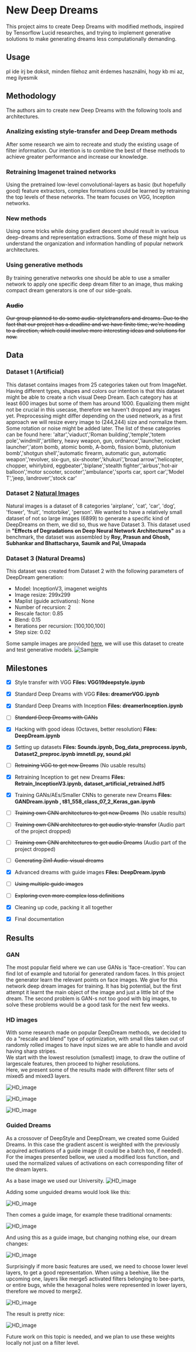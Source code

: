 # New Deep Dreams

This project aims to create Deep Dreams with modified methods, inspired by Tensorflow Lucid researches, and trying to implement generative solutions to make generating dreams less computationally demanding.

## Usage

pl ide írj be doksit, minden filehoz amit érdemes használni, hogy kb mi az, meg ilyesmik

## Methodology

The authors aim to create new Deep Dreams with the following tools and architectures.

### Analizing existing style-transfer and Deep Dream methods

After some research we aim to recreate and study the existing usage of filter information. Our intention is to combine the best
of these methods to achieve greater performance and increase our knowledge.

### Retraining Imagenet trained networks

Using the pretrained low-level convolutional-layers as basic (but hopefully good) feature extractors, complex formations could be
learned by retraining the top levels of these networks. The team focuses on VGG, Inception networks.

### New methods

Using some tricks while doing gradient descent should result in various deep-dreams and representation extractions. Some of these might help us understand the organization and information handling of popular network architectures.

### Using generative methods

By training generative networks one should be able to use a smaller network to apply one specific deep dream filter to an image, thus making compact dream generators is one of our side-goals.

### ~~Audio~~

~~Our group planned to do some audio-styletransfers and dreams. Due to the fact that our project has a deadline and we have finite time, we're heading to a direction, which could involve more interesting ideas and solutions for now.~~

## Data

### Dataset 1 (Artificial)

This dataset contains images from 25 categories taken out from ImageNet. Having different types, shapes and colors our intention is that this dataset might be able to create a rich visual Deep Dream. 
Each category has at least 600 images but some of them has around 1000. Equalizing them might not be crucial in this usecase, therefore we haven't dropped any images yet. Preprocessing might differ depending on the used network, as a first approach we will resize every image to (244,244) size and normalize them. Some rotation or noise might be added later.
The list of these categories can be found here:
'altar','viaduct','Roman building','temple','totem pole','windmill','artillery, heavy weapon, gun, ordnance','launcher, rocket launcher','atom bomb, atomic bomb, A-bomb, fission bomb, plutonium bomb','shotgun shell','automatic firearm, automatic gun, automatic weapon','revolver, six-gun, six-shooter','khukuri','broad arrow','helicopter, chopper, whirlybird, eggbeater','biplane','stealth fighter','airbus','hot-air balloon','motor scooter, scooter','ambulance','sports car, sport car','Model T','jeep, landrover','stock car'

### Dataset 2 [Natural Images](https://www.kaggle.com/prasunroy/natural-images)

Natural images is a dataset of 8 categories 'airplane', 'cat', 'car', 'dog', 'flower', 'fruit', 'motorbike', 'person'. We wanted to have a relatively small dataset of not so large images (6899) to generate a specific kind of DeepDreams on them, we did so, thus we have Dataset 3.
This dataset used in **"Effects of Degradations on Deep Neural Network Architectures"** as a benchmark, the dataset was assembled by **Roy, Prasun and Ghosh, Subhankar and Bhattacharya, Saumik and Pal, Umapada**

### Dataset 3 (Natural Dreams)

This dataset was created from Dataset 2 with the following parameters of DeepDream generation:  
- Model: InceptionV3, imagenet weights  
- Image resize: 299x299  
- Maplist (guide activations): None  
- Number of recursion: 2  
- Rescale factor: 0.85  
- Blend: 0.15  
- Iterations per recursion: [100,100,100]  
- Step size: 0.02  
  
Some sample images are provided [here](https://github.com/eeervin/deep_learning/tree/master/results/Dataset_NaturalDreams), we will use this dataset to create and test generative models.
![Sample](https://raw.githubusercontent.com/eeervin/deep_learning/master/results/Dataset_NaturalDreams/flower/flower_0012.jpg "Yes, that's a flower")

## Milestones

- [x] Style transfer with VGG    **Files: VGG19deepstyle.ipynb**
- [x] Standard Deep Dreams with VGG  **Files: dreamerVGG.ipynb**
- [x] Standard Deep Dreams with Inception   **Files: dreamerInception.ipynb**
- [ ] ~~Standard Deep Dreams with GANs~~
- [x] Hacking with good ideas (Octaves, better resolution) **Files: DeepDream.ipynb**
- [x] Setting up datasets   **Files: Sounds.ipynb, Dog_data_preprocess.ipynb, Dataset2_preproc.ipynb imnetdl.py, sound.pkl**
- [ ] ~~Retraining VGG to get new Dreams~~ (No usable results)
- [x] Retraining Inception to get new Dreams **Files: Retrain_InceptionV3.ipynb, dataset_artificial_retrained.hdf5**
- [x] Training GANs/AEs/Smaller CNNs to generate new Dreams **Files: GANDream.ipynb , t81_558_class_07_2_Keras_gan.ipynb**
- [ ] ~~Training own CNN architectures to get new Dreams~~ (No usable results)
- [ ] ~~Training own CNN architectures to get audio style-transfer~~ (Audio part of the project dropped)
- [ ] ~~Training own CNN architectures to get audio Dreams~~ (Audio part of the project dropped)
- [ ] ~~Generating 2in1 Audio-visual dreams~~
- [x] Advanced dreams with guide images **Files: DeepDream.ipynb**
- [ ] ~~Using multiple guide images~~
- [ ] ~~Exploring even more complex loss definitions~~
- [x] Cleaning up code, packing it all together
- [x] Final documentation


## Results


### GAN

The most popular field where we can use GANs is 'face-creation'. You can find lot of example and tutorial for generated random faces. In this project the generator learn the relevant points on face images. We give for this network deep dream images for training. It has big potential, but the first attempt it learnt the main object of the image and just a little bit of the dream. The second problem is GAN-s not too good with big images, to solve these problems would be a good task for the next few weeks.

### HD images

With some research made on popular DeepDream methods, we decided to do a "rescale and blend" type of optimization, with small tiles taken out of randomly rolled images to have input sizes we are able to handle and avoid having sharp stripes.  
We start with the lowest resolution (smallest) image, to draw the outline of largescale features, then proceed to higher resolutions.  
Here, we present some of the results made with different filter sets of mixed5 and mixed3 layers.

![HD_image](https://raw.githubusercontent.com/eeervin/deep_learning/master/results/HD_dreams/result1.jpg "HD_image")

![HD_image](https://raw.githubusercontent.com/eeervin/deep_learning/master/results/HD_dreams/result2_1.jpg "HD_image")

![HD_image](https://raw.githubusercontent.com/eeervin/deep_learning/master/results/HD_dreams/result2_2.jpg "HD_image")


### Guided Dreams

As a crossover of DeepStyle and DeepDream, we created some Guided Dreams. In this case the gradient ascent is weighted with the previously acquired activations of a guide image (it could be a batch too, if needed). For the images presented bellow, we used a modified loss function, and used the normalized values of activations on each corresponding filter of the dream layers.

As a base image we used our University.
![HD_image](https://raw.githubusercontent.com/eeervin/deep_learning/master/results/Guided_dreams/bme.jpg "BME")

Adding some unguided dreams would look like this:

![HD_image](https://raw.githubusercontent.com/eeervin/deep_learning/master/results/Guided_dreams/bme_unguided.png "BME_Unguided")

Then comes a guide image, for example these traditional ornaments:

![HD_image](https://raw.githubusercontent.com/eeervin/deep_learning/master/results/Guided_dreams/matyo.jpg "Guide_matyo")

And using this as a guide image, but changing nothing else, our dream changes:

![HD_image](https://raw.githubusercontent.com/eeervin/deep_learning/master/results/Guided_dreams/bme_matyo.png "BME_Matyo")

Surprisingly if more basic features are used, we need to choose lower level layers, to get a good representation.
When using a beehive, like the upcoming one, layers like merge5 activated filters belonging to bee-parts, or entire bugs, while the hexagonal holes were represented in lower layers, therefore we moved to merge2.

![HD_image](https://raw.githubusercontent.com/eeervin/deep_learning/master/results/Guided_dreams/beehive.jpg "Guide_Beehive")

The result is pretty nice:

![HD_image](https://raw.githubusercontent.com/eeervin/deep_learning/master/results/Guided_dreams/beeme.png "BME_Bee")

Future work on this topic is needed, and we plan to use these weights locally not just on a filter level.


<!--
## Authors
* **Name1** - *Worked on.....* - [gitname](https://github.com/gitname)
* **Name2** - *Worked on.....* - [gitname](https://github.com/gitname)
* **Name3** - *Worked on.....* - [gitname](https://github.com/gitname)
!-->

